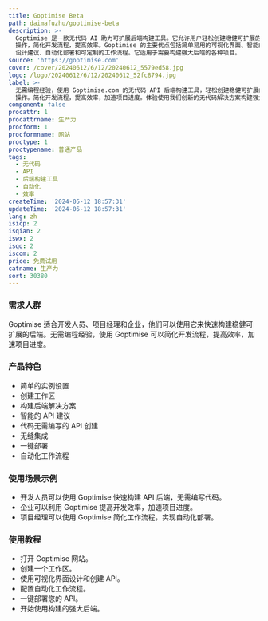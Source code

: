 ```yaml
---
title: Goptimise Beta
path: daimafuzhu/goptimise-beta
description: >-
  Goptimise 是一款无代码 AI 助力可扩展后端构建工具。它允许用户轻松创建稳健可扩展的 API，无需编程经验。支持 CRUD
  操作，简化开发流程，提高效率。Goptimise 的主要优点包括简单易用的可视化界面、智能的 API
  设计建议、自动化部署和可定制的工作流程。它适用于需要构建强大后端的各种项目。
source: 'https://goptimise.com'
cover: /cover/20240612/6/12/20240612_5579ed58.jpg
logo: /logo/20240612/6/12/20240612_52fc8794.jpg
label: >-
  无需编程经验，使用 Goptimise.com 的无代码 API 后端构建工具，轻松创建稳健可扩展的 API。支持 CRUD
  操作。简化开发流程，提高效率，加速项目进度。体验使用我们创新的无代码解决方案构建强大后端的简便性。立即开始优化您的工作流程！
component: false
procattr: 1
procattrname: 生产力
procform: 1
procformname: 网站
proctype: 1
proctypename: 普通产品
tags:
  - 无代码
  - API
  - 后端构建工具
  - 自动化
  - 效率
createTime: '2024-05-12 18:57:31'
updateTime: '2024-05-12 18:57:31'
lang: zh
isicp: 2
isqian: 2
iswx: 2
isqq: 2
iscom: 2
price: 免费试用
catname: 生产力
sort: 30380
---
```




### 需求人群
Goptimise 适合开发人员、项目经理和企业，他们可以使用它来快速构建稳健可扩展的后端。无需编程经验，使用 Goptimise 可以简化开发流程，提高效率，加速项目进度。

### 产品特色
- 简单的实例设置
- 创建工作区
- 构建后端解决方案
- 智能的 API 建议
- 代码无需编写的 API 创建
- 无缝集成
- 一键部署
- 自动化工作流程

### 使用场景示例
- 开发人员可以使用 Goptimise 快速构建 API 后端，无需编写代码。
- 企业可以利用 Goptimise 提高开发效率，加速项目进度。
- 项目经理可以使用 Goptimise 简化工作流程，实现自动化部署。

### 使用教程
- 打开 Goptimise 网站。
- 创建一个工作区。
- 使用可视化界面设计和创建 API。
- 配置自动化工作流程。
- 一键部署您的 API。
- 开始使用构建的强大后端。

  
